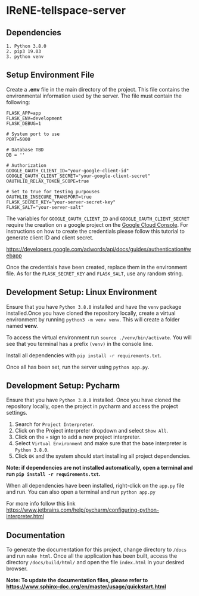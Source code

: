 # IReNE-tellspace-server


## Dependencies
    1. Python 3.8.0    
    2. pip3 19.03
    3. python venv
    
## Setup Environment File

Create a **.env** file in the main directory of the project. This file contains the environmental information used by 
the server. The file must contain the following:

```.env
FLASK_APP=app
FLASK_ENV=development
FLASK_DEBUG=1

# System port to use
PORT=5000

# Database TBD
DB = ''

# Authorization
GOOGLE_OAUTH_CLIENT_ID="your-google-client-id"
GOOGLE_OAUTH_CLIENT_SECRET="your-google-client-secret"
OAUTHLIB_RELAX_TOKEN_SCOPE=true

# Set to true for testing purpouses
OAUTHLIB_INSECURE_TRANSPORT=true
FLASK_SECRET_KEY="your-server-secret-key" 
FLASK_SALT="your-server-salt"
```
The variables for `GOOGLE_OAUTH_CLIENT_ID` and `GOOGLE_OAUTH_CLIENT_SECRET` require the creation on a google project on
the [Google Cloud Console](https://console.cloud.google.com/). For instructions on how to create the credentials please
follow this tutorial to generate client ID and client secret. 

https://developers.google.com/adwords/api/docs/guides/authentication#webapp

Once the credentials have been created, replace them in the environment file. As for the `FLASK_SECRET_KEY` and 
`FLASK_SALT`, use any random string.


## Development Setup: Linux Environment

Ensure that you have `Python 3.8.0` installed and have the `venv` package installed.Once you have cloned the repository 
locally, create a virtual environment by running ```python3 -m venv venv```. This will create a folder named **venv**. 

To access the virtual environment run ```source ./venv/bin/activate```. You will see that you terminal has a prefix 
```(venv)``` in the console line.

Install all dependencies with ```pip install -r requirements.txt```.

Once all has been set, run the server using `python app.py`.

## Development Setup: Pycharm

Ensure that you have `Python 3.8.0` installed. Once you have cloned the repository locally, open the project in pycharm 
and access the project settings. 

1. Search for `Project Interpreter`. 
2. Click on the Project interpreter dropdown and select `Show All`. 
3. Click on the `+` sign to add a new project interpreter. 
4. Select `Virtual Environment` and make sure that the base interpreter is `Python 3.8.0`.
5. Click `OK` and the system should start installing all project dependencies.

**Note: if dependencies are not installed automatically, open a terminal and run `pip install -r requirements.txt`.**

When all dependencies have been installed, right-click on the `app.py` file and run. You can also open a terminal and 
run `python app.py`

For more info follow this link https://www.jetbrains.com/help/pycharm/configuring-python-interpreter.html


## Documentation

To generate the documentation for this project, change directory to `/docs` and run `make html`. Once all the 
application has been built, access the directory `/docs/build/html/` and open the file `index.html` in
your desired browser. 

**Note: To update the documentation files, please refer to https://www.sphinx-doc.org/en/master/usage/quickstart.html**


 
